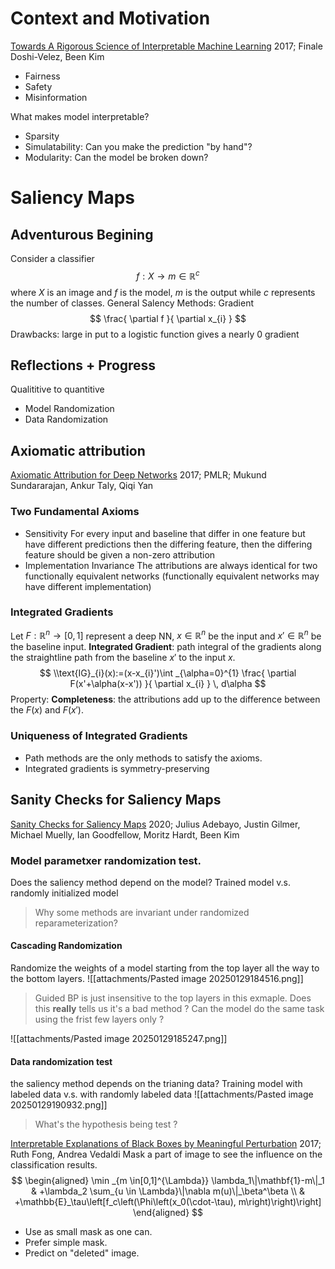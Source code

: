 # Context and Motivation
[Towards A Rigorous Science of Interpretable Machine Learning](zotero://select/items/@doshi-velezRigorousScienceInterpretable2017)
2017; Finale Doshi-Velez, Been Kim
- Fairness
- Safety
- Misinformation

What makes model interpretable?
- Sparsity
- Simulatability: Can you make the prediction "by hand"?
- Modularity: Can the model be broken down?

# Saliency Maps
## Adventurous Begining
Consider a classifier
$$
f: X \to m \in\mathbb{R}^{c}
$$
where $X$ is an image and $f$ is the model, $m$ is the output while $c$ represents the number of classes.
General Salency Methods:
Gradient
$$
\frac{ \partial f }{ \partial x_{i} } 
$$
Drawbacks: large in put to a logistic function gives a nearly 0 gradient

## Reflections + Progress
Qualititive to quantitive
- Model Randomization
- Data Randomization


## Axiomatic attribution
[Axiomatic Attribution for Deep Networks](zotero://select/items/@sundararajanAxiomaticAttributionDeep2017)
2017; PMLR; Mukund Sundararajan, Ankur Taly, Qiqi Yan
### Two Fundamental Axioms
- Sensitivity
	For every input and baseline that differ in one feature but have different predictions then the differing feature, then the differing feature should be given a non-zero attribution
- Implementation Invariance
	The attributions are always identical for two functionally equivalent networks (functionally equivalent networks may have different implementation)

### Integrated Gradients
Let $F:\mathbb{R}^{n}\to [0, 1]$ represent a deep NN, $x \in\mathbb{R}^{n}$ be the input and $x'\in\mathbb{R}^{n}$ be the baseline input. 
**Integrated Gradient**: path integral of the gradients along the straightline path from the baseline $x'$ to the input $x$.
$$
\\text{IG}_{i}(x):=(x-x_{i}')\int _{\alpha=0}^{1} \frac{ \partial F(x'+\alpha(x-x')) }{ \partial x_{i} }  \, d\alpha 
$$
Property: **Completeness**: the attributions add up to the difference between the $F(x)$ and $F(x')$.
### Uniqueness of Integrated Gradients
- Path methods are the only methods to satisfy the axioms.
- Integrated gradients is symmetry-preserving 
## Sanity Checks for Saliency Maps
[Sanity Checks for Saliency Maps](zotero://select/items/@adebayoSanityChecksSaliency2020)
2020; Julius Adebayo, Justin Gilmer, Michael Muelly, Ian Goodfellow, Moritz Hardt, Been Kim

###  Model parametxer randomization test.
Does the saliency method depend on the model?
	Trained model v.s. randomly initialized model

> Why some methods are invariant under randomized reparameterization?
#### Cascading Randomization
  Randomize the weights of a model starting from the top layer all the way to the bottom layers.
  ![[attachments/Pasted image 20250129184516.png]]
> Guided BP is just insensitive to the top layers in this exmaple. Does this **really** tells us it's a bad method ?
>Can the model do the same task using the frist few layers only ?

![[attachments/Pasted image 20250129185247.png]]

  
#### Data randomization test
the saliency method depends on the trianing data?
	Training model with labeled data v.s.  with randomly labeled data
![[attachments/Pasted image 20250129190932.png]]
> What's the hypothesis being test ?

[Interpretable Explanations of Black Boxes by Meaningful Perturbation](zotero://select/items/@fongInterpretableExplanationsBlack2017)
2017; Ruth Fong, Andrea Vedaldi
Mask a part of image to see the influence on the classification results.
$$
\begin{aligned}
\min _{m \in[0,1]^{\Lambda}} \lambda_1\|\mathbf{1}-m\|_1 & +\lambda_2 \sum_{u \in \Lambda}\|\nabla m(u)\|_\beta^\beta \\
& +\mathbb{E}_\tau\left[f_c\left(\Phi\left(x_0(\cdot-\tau), m\right)\right)\right]
\end{aligned}
$$
-  Use as small mask as one can.
- Prefer simple mask.
- Predict on "deleted" image. 

